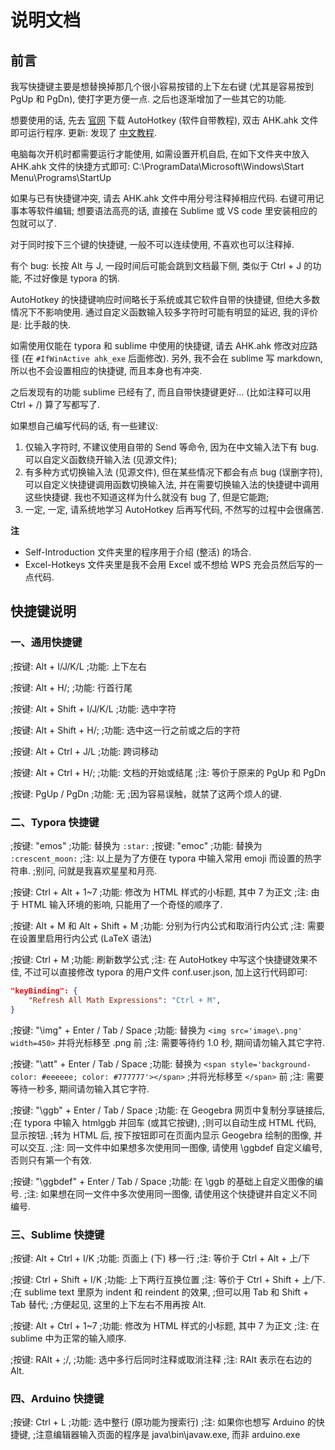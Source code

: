 # 说明文档

## 前言

我写快捷键主要是想替换掉那几个很小容易按错的上下左右键 (尤其是容易按到 PgUp 和 PgDn), 使打字更方便一点. 之后也逐渐增加了一些其它的功能.

想要使用的话, 先去 [官网](https://www.autohotkey.com/) 下载 AutoHotkey (软件自带教程), 双击 AHK.ahk 文件即可运行程序. 更新: 发现了 [中文教程](https://wyagd001.github.io/zh-cn/docs/AutoHotkey.htm).

电脑每次开机时都需要运行才能使用, 如需设置开机自启, 在如下文件夹中放入 AHK.ahk 文件的快捷方式即可:
C:\ProgramData\Microsoft\Windows\Start Menu\Programs\StartUp

如果与已有快捷键冲突, 请去 AHK.ahk 文件中用分号注释掉相应代码.
右键可用记事本等软件编辑; 想要语法高亮的话, 直接在 Sublime 或 VS code 里安装相应的包就可以了.

对于同时按下三个键的快捷键, 一般不可以连续使用, 不喜欢也可以注释掉.

有个 bug: 长按 Alt 与 J, 一段时间后可能会跳到文档最下侧, 类似于 Ctrl + J 的功能, 不过好像是 typora 的锅.

AutoHotkey 的快捷键响应时间略长于系统或其它软件自带的快捷键, 但绝大多数情况下不影响使用.
通过自定义函数输入较多字符时可能有明显的延迟, 我的评价是: 比手敲的快.

如需使用仅能在 typora 和 sublime 中使用的快捷键, 请去 AHK.ahk 修改对应路径 (在 `#IfWinActive ahk_exe` 后面修改).
另外, 我不会在 sublime 写 markdown, 所以也不会设置相应的快捷键, 而且本身也有冲突.

之后发现有的功能 sublime 已经有了, 而且自带快捷键更好... (比如注释可以用 Ctrl + /) 算了写都写了.

如果想自己编写代码的话, 有一些建议:
1. 仅输入字符时, 不建议使用自带的 Send 等命令, 因为在中文输入法下有 bug. 可以自定义函数绕开输入法 (见源文件);
2. 有多种方式切换输入法 (见源文件), 但在某些情况下都会有点 bug (误删字符), 可以自定义快捷键调用函数切换输入法, 并在需要切换输入法的快捷键中调用这些快捷键. 我也不知道这样为什么就没有 bug 了, 但是它能跑;
3. 一定, 一定, 请系统地学习 AutoHotkey 后再写代码, 不然写的过程中会很痛苦.

**注**

- Self-Introduction 文件夹里的程序用于介绍 (整活) 的场合.
- Excel-Hotkeys 文件夹里是我不会用 Excel 或不想给 WPS 充会员然后写的一点代码.




## 快捷键说明

### 一、通用快捷键

;按键: Alt + I/J/K/L
;功能: 上下左右

;按键: Alt + H/;
;功能: 行首行尾

;按键: Alt + Shift + I/J/K/L
;功能: 选中字符

;按键: Alt + Shift + H/;
;功能: 选中这一行之前或之后的字符

;按键: Alt + Ctrl + J/L
;功能: 跨词移动

;按键: Alt + Ctrl + H/;
;功能: 文档的开始或结尾
;注: 等价于原来的 PgUp 和 PgDn

;按键: PgUp / PgDn
;功能: 无
;因为容易误触，就禁了这两个烦人的键.



### 二、Typora 快捷键

;按键: "emos"
;功能: 替换为 `:star:`
;按键: "emoc"
;功能: 替换为 `:crescent_moon:`
;注: 以上是为了方便在 typora 中输入常用 emoji 而设置的热字符串.
;别问, 问就是我喜欢星星和月亮.

;按键: Ctrl + Alt + 1~7
;功能: 修改为 HTML 样式的小标题, 其中 7 为正文
;注: 由于 HTML 输入环境的影响, 只能用了一个奇怪的顺序了.

;按键: Alt + M 和 Alt + Shift + M
;功能: 分别为行内公式和取消行内公式
;注: 需要在设置里启用行内公式 (LaTeX 语法)

;按键: Ctrl + M
;功能: 刷新数学公式
;注: 在 AutoHotkey 中写这个快捷键效果不佳, 不过可以直接修改 typora 的用户文件 conf.user.json, 加上这行代码即可:

```json
"keyBinding": {
    "Refresh All Math Expressions": "Ctrl + M",
}
```

;按键: "\img" + Enter / Tab / Space
;功能: 替换为 `<img src='image\.png' width=450>` 并将光标移至 .png 前
;注: 需要等待约 1.0 秒, 期间请勿输入其它字符.

;按键: "\att" + Enter / Tab / Space
;功能: 替换为 `<span style='background-color: #eeeeee; color: #777777'></span>`
;并将光标移至 `</span>` 前
;注: 需要等待一秒多, 期间请勿输入其它字符.

;按键: "\ggb" + Enter / Tab / Space
;功能: 在 Geogebra 网页中复制分享链接后,
;在 typora 中输入 htmlggb 并回车 (或其它按键),
;则可以自动生成 HTML 代码, 显示按钮.
;转为 HTML 后, 按下按钮即可在页面内显示 Geogebra 绘制的图像, 并可以交互.
;注: 同一文件中如果想多次使用同一图像, 请使用 \ggbdef 自定义编号, 否则只有第一个有效.

;按键: "\ggbdef" + Enter / Tab / Space
;功能: 在 \ggb 的基础上自定义图像的编号.
;注: 如果想在同一文件中多次使用同一图像, 请使用这个快捷键并自定义不同编号.



### 三、Sublime 快捷键

;按键: Alt + Ctrl + I/K
;功能: 页面上 (下) 移一行
;注: 等价于 Ctrl + Alt + 上/下

;按键: Ctrl + Shift + I/K
;功能: 上下两行互换位置
;注: 等价于 Ctrl + Shift + 上/下.
;在 sublime text 里原为 indent 和 reindent 的效果,
;但可以用 Tab 和 Shift + Tab 替代;
;方便起见, 这里的上下左右不用再按 Alt.

;按键: Alt + Ctrl + 1~7
;功能: 修改为 HTML 样式的小标题, 其中 7 为正文
;注: 在 sublime 中为正常的输入顺序.

;按键: RAlt + ;/,
;功能: 选中多行后同时注释或取消注释
;注: RAlt 表示在右边的 Alt.



### 四、Arduino 快捷键

;按键: Ctrl + L
;功能: 选中整行 (原功能为搜索行)
;注: 如果你也想写 Arduino 的快捷键,
;注意编辑器输入页面的程序是 java\bin\javaw.exe, 而非 arduino.exe
